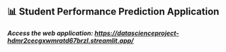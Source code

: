 ## 📊 Student Performance Prediction Application
##### Access the web application: https://datascienceproject-hdmr2cecgxwmratd67brzl.streamlit.app/


